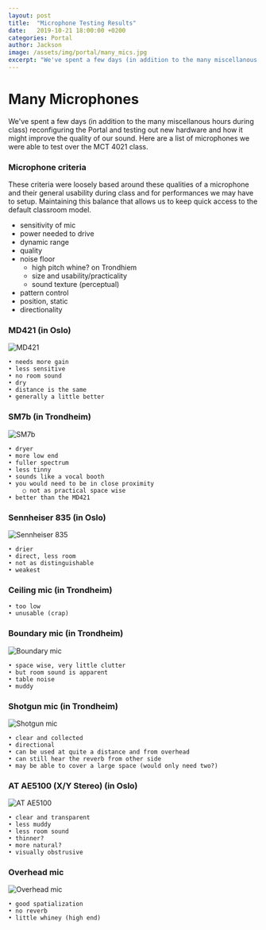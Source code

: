 ```yaml
---
layout: post
title:  "Microphone Testing Results"
date:   2019-10-21 18:00:00 +0200
categories: Portal
author: Jackson
image: /assets/img/portal/many_mics.jpg
excerpt: "We've spent a few days (in addition to the many miscellanous hours during class) reconfiguring the Portal and testing out new hardware and how it might improve the quality of our sound."
---
```

# Many Microphones

We've spent a few days (in addition to the many miscellanous hours during class) reconfiguring the Portal and testing out new hardware and how it might improve the quality of our sound. Here are a list of microphones we were able to test over the MCT 4021 class. 

### Microphone criteria

These criteria were loosely based around these qualities of a microphone and their general usability during class and for performances we may have to setup. Maintaining this balance that allows us to keep quick access to the default classroom model. 

- sensitivity of mic
- power needed to drive
- dynamic range
- quality
- noise floor
	- high pitch whine? on Trondhiem
	- size and usability/practicality
	- sound texture (perceptual)
- pattern control
- position, static
- directionality

### MD421 (in Oslo)

![MD421](/assests/img/portal/md421.jpg)

	• needs more gain
	• less sensitive
	• no room sound
	• dry
	• distance is the same
	• generally a little better

### SM7b (in Trondheim)

![SM7b](/assests/img/portal/sm7b.jpg)

	• dryer
	• more low end
	• fuller spectrum
	• less tinny
	• sounds like a vocal booth
	• you would need to be in close proximity
		○ not as practical space wise
	• better than the MD421

### Sennheiser 835 (in Oslo)
![Sennheiser 835](/assests/img/portal/s835.jpg)

	• drier
	• direct, less room
	• not as distinguishable
	• weakest

### Ceiling mic (in Trondheim)

	• too low
	• unusable (crap)

### Boundary mic (in Trondheim)

![Boundary mic](/assests/img/portal/boundary_mic.jpg)

	• space wise, very little clutter
	• but room sound is apparent
	• table noise
	• muddy

### Shotgun mic (in Trondheim)

![Shotgun mic](/assests/img/portal/shotgun_mic.jpg)

	• clear and collected
	• directional
	• can be used at quite a distance and from overhead
	• can still hear the reverb from other side
	• may be able to cover a large space (would only need two?)

### AT AE5100 (X/Y Stereo) (in Oslo)

![AT AE5100](/assests/img/portal/ae5100.jpg)

	• clear and transparent
	• less muddy
	• less room sound
	• thinner?
	• more natural?
	• visually obstrusive
	
### Overhead mic

![Overhead mic](/assests/img/portal/biamp.jpg)

	• good spatialization
	• no reverb
	• little whiney (high end)